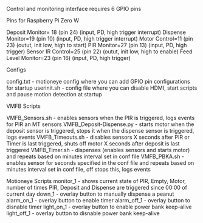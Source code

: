 
Control and monitoring interface requires 6 GPIO pins

Pins for Raspberry Pi Zero W

Deposit Monitor= 18 (pin 24) (input, PD, high trigger  interrupt)
Dispense Monitor=19 (pin 10) (input, PD, high trigger  interrupt)
Motor Control=11 (pin 23) (outut, init low, high to start)
PIR Monitor=27 (pin 13) (input, PD, high trigger)
Sensor IR Control=25 (pin 22) (outut, init low, high to enable)
Feed Level Monitor=23 (pin 16) (input, PD, high trigger)

Configs

config.txt - motioneye config where you can add GPIO pin configurations for startup
userinit.sh - config file where you can disable HDMI, start scripts and pause motion detection at startup

VMFB Scripts

VMFB_Sensors.sh - enables sensors when the PIR is triggered, logs events for PIR an MT sensors
VMFB_Deposit-Dispense.py - starts motor when the deposit sensor is triggered, stops it when the dispense sensor is triggered, logs  events
VMFB_Timeouts.sh - disables sensors X seconds after PIR or Timer is last triggered, shuts off motor X seconds after deposit is last triggered
VMFB_Timer.sh - dispenses (enables sensors and starts motor) and repeats based on minutes interval set in conf file
VMFB_PBKA.sh - enables sensor for seconds specified in the conf file and repeats based on minutes interval set in conf file, off stops this, logs  events

Motioneye Scripts
monitor_1 - shows current state of PIR, Empty, Motor, number of times PIR, Deposit and Dispense are triggered since 00:00 of current day
down_1 - overlay button to manually dispense a peanut
alarm_on_1 - overlay button to enable timer
alarm_off_1 - overlay button to disnable timer
light_on_1 - overlay button to enable power bank keep-alive
light_off_1 - overlay button to disnable power bank keep-alive


